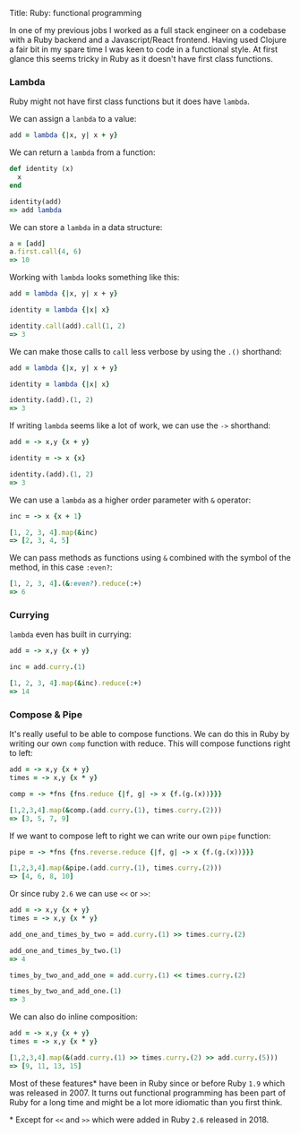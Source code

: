 Title: Ruby: functional programming

In one of my previous jobs I worked as a full stack engineer on a codebase with a Ruby backend and a Javascript/React frontend. Having used Clojure a fair bit in my spare time I was keen to code in a functional style. At first glance this seems tricky in Ruby as it doesn't have first class functions.

### Lambda

Ruby might not have first class functions but it does have `lambda`.

We can assign a `lanbda` to a value:

```Ruby
add = lambda {|x, y| x + y}
```

We can return a `lambda` from a function:

```Ruby
def identity (x)
  x
end

identity(add)
=> add lambda
```

We can store a `lambda` in a data structure:

```Ruby
a = [add]
a.first.call(4, 6)
=> 10
```

Working with `lambda` looks something like this:

```Ruby
add = lambda {|x, y| x + y}

identity = lambda {|x| x}

identity.call(add).call(1, 2)
=> 3
```

We can make those calls to `call` less verbose by using the `.()` shorthand:

```Ruby
add = lambda {|x, y| x + y}

identity = lambda {|x| x}

identity.(add).(1, 2)
=> 3
```

If writing `lambda` seems like a lot of work, we can use the `->` shorthand:

```Ruby
add = -> x,y {x + y}

identity = -> x {x}

identity.(add).(1, 2)
=> 3
```

We can use a `lambda` as a higher order parameter with `&` operator:

```Ruby
inc = -> x {x + 1}

[1, 2, 3, 4].map(&inc)
=> [2, 3, 4, 5]
```


We can pass methods as functions using `&` combined with the symbol of the method, in this case `:even?`:

```ruby
[1, 2, 3, 4].(&:even?).reduce(:+)
=> 6
```

### Currying

 `lambda` even has built in currying:

```Ruby
add = -> x,y {x + y}

inc = add.curry.(1)

[1, 2, 3, 4].map(&inc).reduce(:+)
=> 14
```

### Compose & Pipe

It's really useful to be able to compose functions. We can do this in Ruby by writing our own `comp` function with reduce. This will compose functions right to left:

```Ruby
add = -> x,y {x + y}
times = -> x,y {x * y}

comp = -> *fns {fns.reduce {|f, g| -> x {f.(g.(x))}}}

[1,2,3,4].map(&comp.(add.curry.(1), times.curry.(2)))
=> [3, 5, 7, 9]
```

If we want to compose left to right we can write our own `pipe` function:

```Ruby
pipe = -> *fns {fns.reverse.reduce {|f, g| -> x {f.(g.(x))}}}

[1,2,3,4].map(&pipe.(add.curry.(1), times.curry.(2)))
=> [4, 6, 8, 10]
```

Or since ruby `2.6` we can use `<<` or `>>`:

```Ruby
add = -> x,y {x + y}
times = -> x,y {x * y}

add_one_and_times_by_two = add.curry.(1) >> times.curry.(2)

add_one_and_times_by_two.(1)
=> 4

times_by_two_and_add_one = add.curry.(1) << times.curry.(2)

times_by_two_and_add_one.(1)
=> 3
```

We can also do inline composition:

```Ruby
add = -> x,y {x + y}
times = -> x,y {x * y}

[1,2,3,4].map(&(add.curry.(1) >> times.curry.(2) >> add.curry.(5)))
=> [9, 11, 13, 15]
```

Most of these features\* have been in Ruby since or before Ruby `1.9` which was released in 2007.  It turns out functional programming has been part of Ruby for a long time and might be a lot more idiomatic than you first think.

\* Except for `<<` and `>>` which were added in Ruby `2.6` released in 2018.
